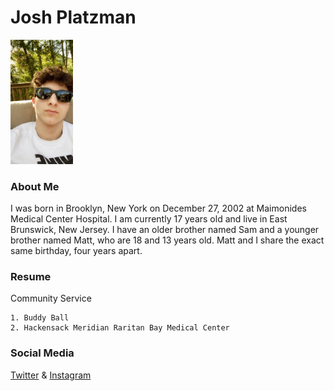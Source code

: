 # Josh Platzman

<img src="me.jpg" width="100">

### About Me

I was born in Brooklyn, New York on December 27, 2002 at Maimonides Medical Center Hospital. I am currently 17 years old and live in East Brunswick, New Jersey. 
I have an older brother named Sam and a younger brother named Matt, who are 18 and 13 years old. Matt and I share the exact same birthday, four years apart. 

### Resume

Community Service
```
1. Buddy Ball
2. Hackensack Meridian Raritan Bay Medical Center
```

### Social Media

[Twitter](https://twitter.com/JPlatzman) &
[Instagram](https://www.instagram.com/joshplatzman/?hl=en)


